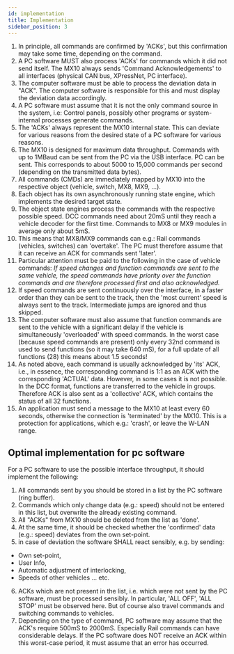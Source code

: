 ```yaml
---
id: implementation
title: Implementation
sidebar_position: 3
---
```


1. In principle, all commands are confirmed by 'ACKs', but this confirmation may take some time, depending on the command.
2. A PC software MUST also process 'ACKs' for commands which it did not send itself. The MX10 always sends 'Command Acknowledgements' to all interfaces (physical CAN bus, XPressNet, PC interface).
3. The computer software must be able to process the deviation data in "ACK". The computer software is responsible for this and must display the deviation data accordingly.
4. A PC software must assume that it is not the only command source in the system, i.e: Control panels, possibly other programs or system-internal processes generate commands.
5. The 'ACKs' always represent the MX10 internal state. This can deviate for various reasons from the desired state of a PC software for various reasons.
6. The MX10 is designed for maximum data throughput. Commands with up to 1MBaud can be sent from the PC via the USB interface. PC can be sent. This corresponds to about 5000 to 15,000 commands per second (depending on the transmitted data bytes).
7. All commands (CMDs) are immediately mapped by MX10 into the respective object (vehicle, switch, MX8, MX9, ...).
8. Each object has its own asynchronously running state engine, which implements the desired target state.
9. The object state engines process the commands with the respective possible speed. DCC commands need about 20mS until they reach a vehicle decoder for the first time. Commands to MX8 or MX9 modules in average only about 5mS.
10. This means that MX8/MX9 commands can e.g.: Rail commands (vehicles, switches) can 'overtake'. The PC must therefore assume that it can receive an ACK for commands sent 'later'.
11. Particular attention must be paid to the following in the case of vehicle commands: _If speed changes and function commands are sent to the same vehicle, the speed commands have priority over the function commands and are therefore processed first and also acknowledged._
12. If speed commands are sent continuously over the interface, in a faster order than they can be sent to the track, then the 'most current' speed is always sent to the track. Intermediate jumps are ignored and thus skipped.
13. The computer software must also assume that function commands are sent to the vehicle with a significant delay if the vehicle is simultaneously 'overloaded' with speed commands. In the worst case (because speed commands are present) only every 32nd command is used to send functions (so it may take 640 mS), for a full update of all functions (28) this means about 1.5 seconds!
14. As noted above, each command is usually acknowledged by 'its' ACK, i.e., in essence, the corresponding command is 1:1 as an ACK with the corresponding 'ACTUAL' data. However, in some cases it is not possible. In the DCC format, functions are transferred to the vehicle in groups. Therefore ACK is also sent as a 'collective' ACK, which contains the status of all 32 functions.
15. An application must send a message to the MX10 at least every 60 seconds, otherwise the connection is 'terminated' by the MX10. This is a protection for applications, which e.g.: 'crash', or leave the W-LAN range.

## Optimal implementation for pc software

For a PC software to use the possible interface throughput, it should implement the following:

1. All commands sent by you should be stored in a list by the PC software (ring buffer).
2. Commands which only change data (e.g.: speed) should not be entered in this list, but overwrite the already existing command.
3. All "ACKs" from MX10 should be deleted from the list as 'done'.
4. At the same time, it should be checked whether the 'confirmed' data (e.g.: speed) deviates from the own set-point.
5. in case of deviation the software SHALL react sensibly, e.g. by sending:

- Own set-point,
- User Info,
- Automatic adjustment of interlocking,
- Speeds of other vehicles ... etc.

6. ACKs which are not present in the list, i.e. which were not sent by the PC software, must be processed sensibly. In particular, 'ALL OFF', 'ALL STOP' must be observed here. But of course also travel commands and switching commands to vehicles.
7. Depending on the type of command, PC software may assume that the ACK's require 500mS to 2000mS. Especially Rail commands can have considerable delays. If the PC software does NOT receive an ACK within this worst-case period, it must assume that an error has occurred.
